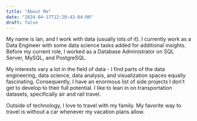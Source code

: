 ```yaml
---
title: "About Me"
date: "2024-04-17T12:20:43-04:00"
draft: false
---
```


My name is Ian, and I work with data (usually lots of it). I currently work as a Data Engineer with some data science tasks added for additional insights. Before my current role, I worked as a Database Administrator on SQL Server, MySQL, and PostgreSQL.

My interests vary a lot in the field of data - I find parts of the data engineering, data science, data analysis, and visualization spaces equally fascinating. Consequently, I have an enormous list of side projects I don't get to develop to their full potential. I like to lean in on transportation datasets, specifically air and rail travel.

Outside of technology, I love to travel with my family. My favorite way to travel is without a car whenever my vacation plans allow.